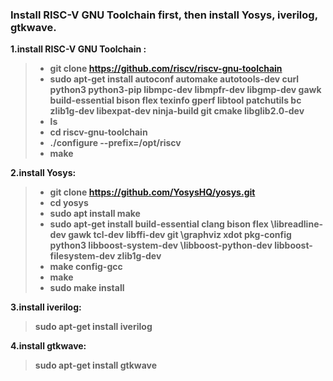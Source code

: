 ###  Install RISC-V GNU Toolchain first, then install Yosys, iverilog, gtkwave.

<b></p>1.install RISC-V GNU Toolchain :</p>

>- git clone https://github.com/riscv/riscv-gnu-toolchain</br>
  >- sudo apt-get install autoconf automake autotools-dev curl python3 python3-pip libmpc-dev libmpfr-dev libgmp-dev gawk build-essential bison flex texinfo gperf libtool
patchutils bc zlib1g-dev libexpat-dev ninja-build git cmake libglib2.0-dev</br>
>- ls
>- cd riscv-gnu-toolchain
  >- ./configure --prefix=/opt/riscv</br>
  >- make</br>
  


<b></p>2.install Yosys:</p> 

>- git clone https://github.com/YosysHQ/yosys.git</br>
>- cd yosys</br>
>- sudo apt install make </br>
>- sudo apt-get install build-essential clang bison flex \libreadline-dev gawk tcl-dev libffi-dev git \graphviz xdot pkg-config python3 libboost-system-dev \libboost-python-dev libboost-filesystem-dev zlib1g-dev</br>
>- make config-gcc</br>
>- make</br>
>- sudo make install</br>


<b></p>3.install iverilog: </p>
>sudo apt-get install iverilog</br>



<b></p>4.install gtkwave: </p>
>sudo apt-get install gtkwave</br>
